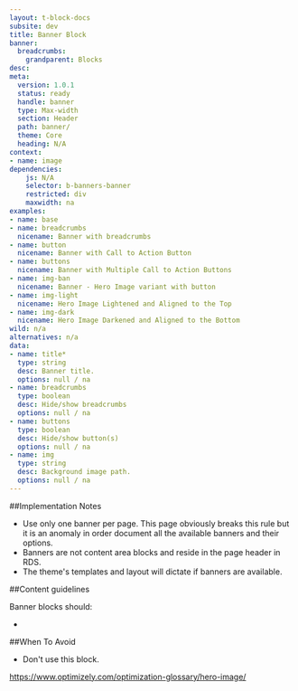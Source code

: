 ```yaml
---
layout: t-block-docs
subsite: dev
title: Banner Block
banner:
  breadcrumbs:
    grandparent: Blocks
desc: 
meta:
  version: 1.0.1
  status: ready
  handle: banner
  type: Max-width
  section: Header
  path: banner/
  theme: Core
  heading: N/A
context:
- name: image
dependencies:
    js: N/A
    selector: b-banners-banner
    restricted: div
    maxwidth: na
examples:
- name: base
- name: breadcrumbs
  nicename: Banner with breadcrumbs
- name: button
  nicename: Banner with Call to Action Button
- name: buttons
  nicename: Banner with Multiple Call to Action Buttons
- name: img-ban
  nicename: Banner - Hero Image variant with button
- name: img-light
  nicename: Hero Image Lightened and Aligned to the Top
- name: img-dark
  nicename: Hero Image Darkened and Aligned to the Bottom
wild: n/a
alternatives: n/a
data:
- name: title*
  type: string
  desc: Banner title.
  options: null / na
- name: breadcrumbs
  type: boolean
  desc: Hide/show breadcrumbs
  options: null / na
- name: buttons
  type: boolean
  desc: Hide/show button(s)
  options: null / na
- name: img
  type: string
  desc: Background image path.
  options: null / na
---
```

##Implementation Notes

- Use only one banner per page. This page obviously breaks this rule but it is an anomaly in order document all the available banners and their options.
- Banners are not content area blocks and reside in the page header in RDS.
- The theme's templates and layout will dictate if banners are available.

##Content guidelines

Banner blocks should:

-

##When To Avoid

- Don't use this block.

https://www.optimizely.com/optimization-glossary/hero-image/

